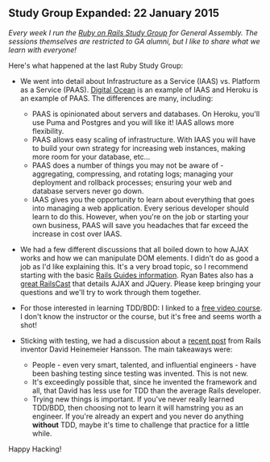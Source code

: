 ## Study Group Expanded: 22 January 2015

*Every week I run the [Ruby on Rails Study Group](https://generalassemb.ly/education/ruby-on-rails-study-group/new-york-city/10792) for General Assembly. The sessions themselves are restricted to GA alumni, but I like to share what we learn with everyone!*

Here's what happened at the last Ruby Study Group:

- We went into detail about Infrastructure as a Service (IAAS) vs. Platform as a Service (PAAS). [Digital Ocean](http://digitalocean.com/) is an example of IAAS and Heroku is an example of PAAS. The differences are many, including:
  - PAAS is opinionated about servers and databases. On Heroku, you'll use Puma and Postgres and you will like it! IAAS allows more flexibility.
  - PAAS allows easy scaling of infrastructure. With IAAS you will have to build your own strategy for increasing web instances, making more room for your database, etc...
  - PAAS does a number of things you may not be aware of - aggregating, compressing, and rotating logs; managing your deployment and rollback processes; ensuring your web and database servers never go down.
  - IAAS gives you the opportunity to learn about everything that goes into managing a web application. Every serious developer should learn to do this. However, when you're on the job or starting your own business, PAAS will save you headaches that far exceed the increase in cost over IAAS.

- We had a few different discussions that all boiled down to how AJAX works and how we can manipulate DOM elements. I didn't do as good a job as I'd like explaining this. It's a very broad topic, so I recommend starting with the basic [Rails Guides information](http://guides.rubyonrails.org/working_with_javascript_in_rails.html). Ryan Bates also has a [great RailsCast](http://railscasts.com/episodes/136-jquery-ajax-revised) that details AJAX and JQuery. Please keep bringing your questions and we'll try to work through them together.

- For those interested in learning TDD/BDD: I linked to a [free video course](https://www.udemy.com/learn-test-driven-development-in-ruby/?couponCode=meu). I don't know the instructor or the course, but it's free and seems worth a shot!

- Sticking with testing, we had a discussion about a [recent post](http://david.heinemeierhansson.com/2014/tdd-is-dead-long-live-testing.html) from Rails inventor David Heinemeier Hansson. The main takeaways were:
  - People - even very smart, talented, and influential engineers - have been bashing testing since testing was invented. This is not new.
  - It's exceedingly possible that, since he invented the framework and all, that David has less use for TDD than the average Rails developer.
  - Trying new things is important. If you've never really learned TDD/BDD, then choosing not to learn it will hamstring you as an engineer. If you're already an expert and you never do anything **without** TDD, maybe it's time to challenge that practice for a little while.

Happy Hacking!

